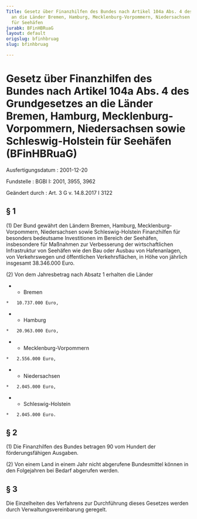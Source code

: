 ```yaml
---
Title: Gesetz über Finanzhilfen des Bundes nach Artikel 104a Abs. 4 des Grundgesetzes
  an die Länder Bremen, Hamburg, Mecklenburg-Vorpommern, Niedersachsen sowie Schleswig-Holstein
  für Seehäfen
jurabk: BFinHBRuaG
layout: default
origslug: bfinhbruag
slug: bfinhbruag

---
```


# Gesetz über Finanzhilfen des Bundes nach Artikel 104a Abs. 4 des Grundgesetzes an die Länder Bremen, Hamburg, Mecklenburg-Vorpommern, Niedersachsen sowie Schleswig-Holstein für Seehäfen (BFinHBRuaG)

Ausfertigungsdatum
:   2001-12-20

Fundstelle
:   BGBl I: 2001, 3955, 3962

Geändert durch
:   Art. 3 G v. 14.8.2017 I 3122



## § 1

(1) Der Bund gewährt den Ländern Bremen, Hamburg, Mecklenburg-Vorpommern, Niedersachsen sowie Schleswig-Holstein Finanzhilfen für besonders bedeutsame Investitionen im Bereich der Seehäfen, insbesondere für Maßnahmen zur Verbesserung der wirtschaftlichen Infrastruktur von Seehäfen wie den Bau oder Ausbau von Hafenanlagen, von Verkehrswegen und öffentlichen Verkehrsflächen, in Höhe von jährlich insgesamt 38.346.000 Euro.

(2) Von dem Jahresbetrag nach Absatz 1 erhalten die Länder

*    *   Bremen

    *   10.737.000 Euro,


*    *   Hamburg

    *   20.963.000 Euro,


*    *   Mecklenburg-Vorpommern

    *   2.556.000 Euro,


*    *   Niedersachsen

    *   2.045.000 Euro,


*    *   Schleswig-Holstein

    *   2.045.000 Euro.





## § 2

(1) Die Finanzhilfen des Bundes betragen 90 vom Hundert der förderungsfähigen Ausgaben.

(2) Von einem Land in einem Jahr nicht abgerufene Bundesmittel können in den Folgejahren bei Bedarf abgerufen werden.


## § 3

Die Einzelheiten des Verfahrens zur Durchführung dieses Gesetzes werden durch Verwaltungsvereinbarung geregelt.

